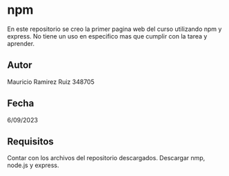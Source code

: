 # npm
En este repositorio se creo la primer pagina web del curso utilizando npm y express.
No tiene un uso en especifico mas que cumplir con la tarea y aprender.

## Autor
Mauricio Ramirez Ruiz 348705

## Fecha
6/09/2023

## Requisitos
Contar con los archivos del repositorio descargados.
Descargar nmp, node.js y express.
